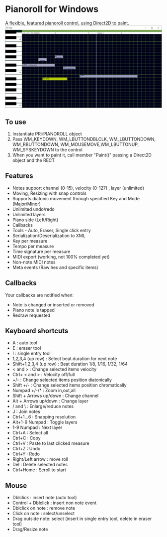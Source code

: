 # Pianoroll for Windows

A flexible, featured pianoroll control, using Direct2D to paint.
![Pianoroll](https://raw.githubusercontent.com/WindowsNT/pianoroll/master/1.jpg)

## To use

1. Instantiate PR::PIANOROLL object
2. Pass WM_KEYDOWN, WM_LBUTTONDBLCLK, WM_LBUTTONDOWN, WM_RBUTTONDOWN, WM_MOUSEMOVE,WM_LBUTTONUP, WM_SYSKEYDOWN to the control
3. When you want to paint it, call member "Paint()" passing a Direct2D object and the RECT

## Features

* Notes support channel (0-15), velocity (0-127) , layer (unlimited)
* Moving, Resizing with snap controls
* Supports diatonic movement through specified Key and Mode (Major/Minor)
* Unlimited undo/redo
* Unlimited layers
* Piano side (Left/Right) 
* Callbacks
* Tools - Auto, Eraser, Single click entry
* Serialization/Deserialization to XML
* Key per measure
* Tempo per measure
* Time signature per measure
* MIDI export (working, not 100% completed yet)
* Non-note MIDI notes
* Meta events (Raw hex and specific items)

## Callbacks
Your callbacks are notified when:
* Note is changed or inserted or removed
* Piano note is tapped
* Redraw requested

## Keyboard shortcuts
* A : auto tool
* E : eraser tool
* I : single entry tool
* 1,2,3,4 (up row) : Select beat duration for next note
* Shift+1,2,3,4 (up row) : Beat duration 1/8, 1/16, 1/32,  1/64
* < and > : Change selected items velocity
* Ctrl+ < and > : Velocity off/full
* +/- : Change selected items position diatonically
* Shift +/- : Change selected items position chromatically
* Numpad +/-/* : Zoom in,out,all
* Shift + Arrows up/down : Change channel
* Alt + Arrows up/down : Change layer
* / and \ : Enlarge/reduce notes
* J : Join notes
* Ctrl+1...6 : Snapping resolution
* Alt+1-9 Numpad : Toggle layers
* 1-9 Numpad : Next layer
* Ctrl+A : Select all
* Ctrl+C : Copy
* Ctrl+V : Paste to last clicked measure
* Ctrl+Z : Undo
* Ctrl+Y : Redo
* Right/Left arrow : move roll 
* Del : Delete selected notes
* Ctrl+Home : Scroll to start

## Mouse
* Dblclick : insert note (auto tool) 
* Control + Dblclick : insert non note event
* Dblclick on note : remove note
* Click on note : select/unselect
* Drag outside note: select (insert in single entry tool, delete in eraser tool)
* Drag/Resize note
